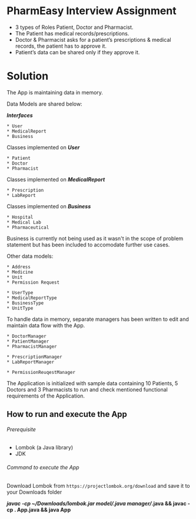 # PharmEasy Interview Assignment

* 3 types of Roles Patient, Doctor and Pharmacist.
* The Patient has medical records/prescriptions.
* Doctor & Pharmacist asks for a patient’s prescriptions & medical records, the patient has to approve it.
* Patient’s data can be shared only if they approve it.

# Solution

The App is maintaining data in memory.

Data Models are shared below:

_**Interfaces**_
```
* User
* MedicalReport
* Business
```

Classes implemented on **_User_**
```
* Patient
* Doctor
* Pharmacist
```

Classes implemented on _**MedicalReport**_
```
* Prescription
* LabReport
```

Classes implemented on **_Business_**
```
* Hospital
* Medical Lab
* Pharmaceutical
```
Business is currently not being used as it wasn't in the scope of problem statement but has been included to accomodate further use cases.

Other data models:
```
* Address
* Medicine
* Unit
* Permission Request

* UserType
* MedicalReportType
* BusinessType
* UnitType
```

To handle data in memory, separate managers has been written to edit and maintain data flow with the App.
```
* DoctorManager
* PatientManager
* PharmacistManager

* PrescriptionManager
* LabReportManager

* PermissionReuqestManager
```
The Application is initialized with sample data containing 10 Patients, 5 Doctors and 3 Pharmacists to run and check mentioned functional requirements of the Application.

## How to run and execute the App

###### Prerequisite

* Lombok (a Java library)
* JDK

###### Command to execute the App

Download Lombok from `https://projectlombok.org/download` and save it to your Downloads folder

****javac -cp ~/Downloads/lombok.jar model/*.java manager/*.java && javac -cp . App.java && java App**

